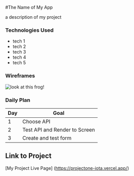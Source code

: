 #The Name of My App

a description of my project

### Technologies Used

- tech 1
- tech 2
- tech 3
- tech 4 
- tech 5

### Wireframes

![look at this frog!](https://assets.petco.com/petco/image/upload/f_auto,q_auto/green-tree-frog-care-sheet-hero)

### Daily Plan

| Day | Goal | 
|-----|------|
| 1 | Choose API |
| 2 | Test API and Render to Screen |
| 3 | Create and test form |


## Link to Project

[My Project Live Page] (https://projectone-iota.vercel.app/)